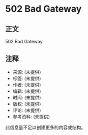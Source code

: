 # 502 Bad Gateway

## 正文
502 Bad Gateway

## 注释
- 来源: (未提供)
- 标签: (未提供)
- 作者: (未提供)
- 编辑: (未提供)
- 时间: (未提供)
- 版权: (未提供)
- 评论: (未提供)
- 参考资料: (未提供) 

此信息量不足以创建更多的内容或结构。
